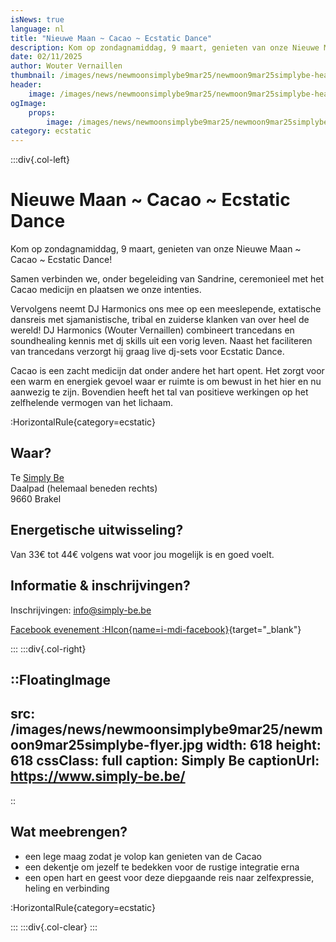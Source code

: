 ```yaml
---
isNews: true
language: nl
title: "Nieuwe Maan ~ Cacao ~ Ecstatic Dance"
description: Kom op zondagnamiddag, 9 maart, genieten van onze Nieuwe Maan ~ Cacao ~ Ecstatic Dance!
date: 02/11/2025
author: Wouter Vernaillen
thumbnail: /images/news/newmoonsimplybe9mar25/newmoon9mar25simplybe-header.jpg
header:
    image: /images/news/newmoonsimplybe9mar25/newmoon9mar25simplybe-header.jpg
ogImage:
    props:
        image: /images/news/newmoonsimplybe9mar25/newmoon9mar25simplybe-header.jpg
category: ecstatic
---
```


:::div{.col-left}

# Nieuwe Maan ~ Cacao ~ Ecstatic Dance

Kom op zondagnamiddag, 9 maart, genieten van onze Nieuwe Maan ~ Cacao ~ Ecstatic Dance!

Samen verbinden we, onder begeleiding van Sandrine, ceremonieel met het Cacao medicijn en plaatsen we onze intenties. 

Vervolgens neemt DJ Harmonics ons mee op een meeslepende, extatische dansreis met sjamanistische, tribal en zuiderse klanken van over heel de wereld!
DJ Harmonics (Wouter Vernaillen) combineert trancedans en soundhealing kennis met dj skills uit een vorig leven. Naast het faciliteren van trancedans verzorgt hij graag live dj-sets voor Ecstatic Dance.

Cacao is een zacht medicijn dat onder andere het hart opent. Het zorgt voor een warm en energiek gevoel waar er ruimte is om bewust in het hier en nu aanwezig te zijn. Bovendien heeft het tal van positieve werkingen op het zelfhelende vermogen van het lichaam.

:HorizontalRule{category=ecstatic}

## Waar?
Te [Simply Be](https://www.simply-be.be/)<br>
Daalpad (helemaal beneden rechts)<br>
9660 Brakel

## Energetische uitwisseling?
Van 33€ tot 44€ volgens wat voor jou mogelijk is en goed voelt.
 
## Informatie & inschrijvingen?

Inschrijvingen: info@simply-be.be

[Facebook evenement :HIcon{name=i-mdi-facebook}](https://www.facebook.com/events/9196375910439881){target="_blank"}

:::
:::div{.col-right}

::FloatingImage
---
src: /images/news/newmoonsimplybe9mar25/newmoon9mar25simplybe-flyer.jpg
width: 618
height: 618
cssClass: full
caption: Simply Be
captionUrl: https://www.simply-be.be/
---
::

## Wat meebrengen?
- een lege maag zodat je volop kan genieten van de Cacao
- een dekentje om jezelf te bedekken voor de rustige integratie erna
- een open hart en geest voor deze diepgaande reis naar zelfexpressie, heling en verbinding

:HorizontalRule{category=ecstatic}

:::
:::div{.col-clear}
:::
